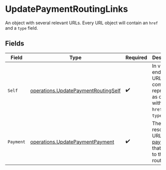 # UpdatePaymentRoutingLinks

An object with several relevant URLs. Every URL object will contain an `href` and a `type` field.


## Fields

| Field                                                                                      | Type                                                                                       | Required                                                                                   | Description                                                                                |
| ------------------------------------------------------------------------------------------ | ------------------------------------------------------------------------------------------ | ------------------------------------------------------------------------------------------ | ------------------------------------------------------------------------------------------ |
| `Self`                                                                                     | [operations.UpdatePaymentRoutingSelf](../../models/operations/updatepaymentroutingself.md) | :heavy_check_mark:                                                                         | In v2 endpoints, URLs are commonly represented as objects with an `href` and `type` field. |
| `Payment`                                                                                  | [operations.UpdatePaymentPayment](../../models/operations/updatepaymentpayment.md)         | :heavy_check_mark:                                                                         | The API resource URL of the [payment](get-payment) that belong to this route.              |